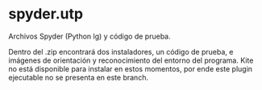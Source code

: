 # spyder.utp
Archivos Spyder (Python lg) y código de prueba.

Dentro del .zip encontrará dos instaladores, un código de prueba, e imágenes de orientación y reconocimiento del entorno del programa.
Kite no está disponible para instalar en estos momentos, por ende este plugin ejecutable no se presenta en este branch.
